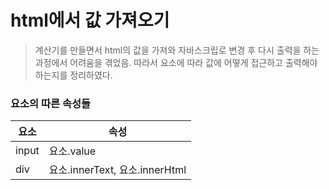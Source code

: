 # html에서 값 가져오기
> 계산기를 만들면서 html의 값을 가져와 자바스크립로 변경 후 다시 출력을 하는 과정에서 어려움을 겪었음.
> 따라서 요소에 따라 값에 어떻게 접근하고 출력해야하는지를 정리하였다.

### 요소의 따른 속성들
|요소|속성|
|---|---|
|input|요소.value|
|div|요소.innerText, 요소.innerHtml|
